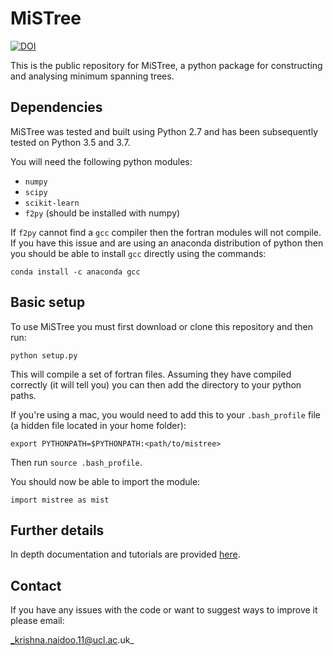 # MiSTree

[![DOI](https://zenodo.org/badge/170473458.svg)](https://zenodo.org/badge/latestdoi/170473458)

This is the public repository for MiSTree, a python package for constructing and
analysing minimum spanning trees.

## Dependencies

MiSTree was tested and built using Python 2.7 and has been subsequently tested on
Python 3.5 and 3.7.

You will need the following python modules:

* `numpy`
* `scipy`
* `scikit-learn`
* `f2py` (should be installed with numpy)

If `f2py` cannot find a `gcc` compiler then the fortran modules will not compile.
If you have this issue and are using an anaconda distribution of python then you
should be able to install `gcc` directly using the commands:

`conda install -c anaconda gcc`

## Basic setup

To use MiSTree you must first download or clone this repository and then run:

`python setup.py`

This will compile a set of fortran files. Assuming they have compiled correctly
(it will tell you) you can then add the directory to your python paths.

If you're using a mac, you would need to add this to your `.bash_profile` file
(a hidden file located in your home folder):

`export PYTHONPATH=$PYTHONPATH:<path/to/mistree>`

Then run `source .bash_profile`.

You should now be able to import the module:

`import mistree as mist`

## Further details

In depth documentation and tutorials are provided [here](https://knaidoo29.github.io/mistreedoc/).

## Contact

If you have any issues with the code or want to suggest ways to improve it please email:

_krishna.naidoo.11@ucl.ac.uk_
